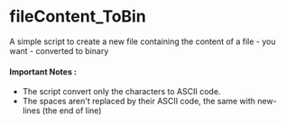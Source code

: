 # fileContent_ToBin
A simple script to create a new file containing the content of a file - you want - converted to binary
<h4>Important Notes :</h4>
<ul>
  <li>The script convert only the characters to ASCII code.</li>
  <li>The spaces aren't replaced by their ASCII code, the same with new-lines (the end of line)</li>
</ul>
